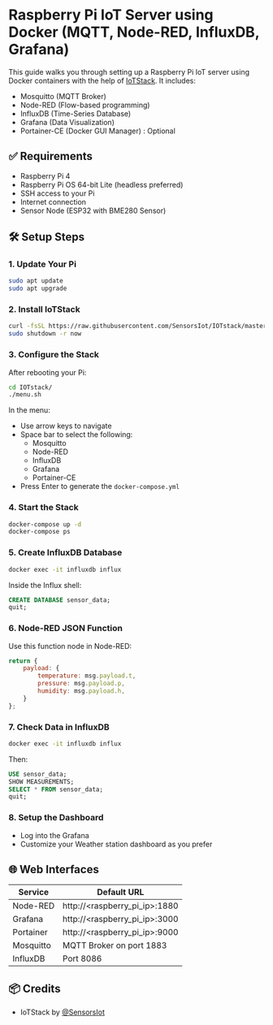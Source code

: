 # Raspberry Pi IoT Server using Docker (MQTT, Node-RED, InfluxDB, Grafana)

This guide walks you through setting up a Raspberry Pi IoT server using Docker containers with the help of [IoTStack](https://github.com/SensorsIot/IOTstack). It includes:

-  Mosquitto (MQTT Broker)  
-  Node-RED (Flow-based programming)  
-  InfluxDB (Time-Series Database)  
-  Grafana (Data Visualization)  
-  Portainer-CE (Docker GUI Manager) : Optional

## ✅ Requirements

- Raspberry Pi 4  
- Raspberry Pi OS 64-bit Lite (headless preferred)  
- SSH access to your Pi  
- Internet connection
- Sensor Node (ESP32 with BME280 Sensor)

## 🛠️ Setup Steps

### 1. Update Your Pi

```bash
sudo apt update
sudo apt upgrade
```

### 2. Install IoTStack

```bash
curl -fsSL https://raw.githubusercontent.com/SensorsIot/IOTstack/master/install.sh | bash
sudo shutdown -r now
```

### 3. Configure the Stack

After rebooting your Pi:

```bash
cd IOTstack/
./menu.sh
```

In the menu:
- Use arrow keys to navigate
- Space bar to select the following:
  - Mosquitto
  - Node-RED
  - InfluxDB
  - Grafana
  - Portainer-CE
- Press Enter to generate the `docker-compose.yml`

### 4. Start the Stack

```bash
docker-compose up -d
docker-compose ps
```

### 5. Create InfluxDB Database

```bash
docker exec -it influxdb influx
```

Inside the Influx shell:

```sql
CREATE DATABASE sensor_data;
quit;
```

### 6. Node-RED JSON Function

Use this function node in Node-RED:

```javascript
return {
    payload: {
        temperature: msg.payload.t,
        pressure: msg.payload.p,
        humidity: msg.payload.h,
    }
};
```

### 7. Check Data in InfluxDB

```bash
docker exec -it influxdb influx
```

Then:

```sql
USE sensor_data;
SHOW MEASUREMENTS;
SELECT * FROM sensor_data;
quit;
```

### 8. Setup the Dashboard
- Log into the Grafana
- Customize your Weather station dashboard as you prefer

## 🌐 Web Interfaces

| Service      | Default URL                         |
|--------------|-------------------------------------|
| Node-RED     | http://<raspberry_pi_ip>:1880       |
| Grafana      | http://<raspberry_pi_ip>:3000       |
| Portainer    | http://<raspberry_pi_ip>:9000       |
| Mosquitto    | MQTT Broker on port 1883            |
| InfluxDB     | Port 8086                           |


## 📦 Credits

- IoTStack by [@SensorsIot](https://github.com/SensorsIot/IOTstack)
